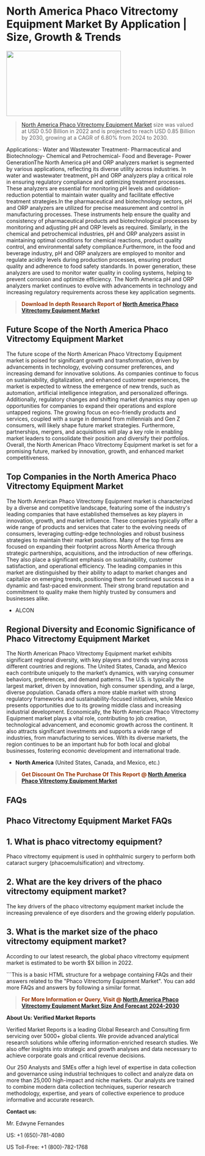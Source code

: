 <p><h1>North America Phaco Vitrectomy Equipment Market By Application | Size, Growth & Trends</h1><p><img class="aligncenter size-medium wp-image-105565" src="https://ffe5etoiles.com/wp-content/uploads/2025/01/MST7-300x171.png" alt="" width="300" height="171" /></p><blockquote><p><a href="https://www.verifiedmarketreports.com/download-sample/?rid=369198&utm_source=Github-NA&utm_medium=389" target="_blank">North America Phaco Vitrectomy Equipment Market</a> size was valued at USD 0.50 Billion in 2022 and is projected to reach USD 0.85 Billion by 2030, growing at a CAGR of 6.80% from 2024 to 2030.</p></blockquote>Applications:- Water and Wastewater Treatment- Pharmaceutical and Biotechnology- Chemical and Petrochemical- Food and Beverage- Power GenerationThe North America pH and ORP analyzers market is segmented by various applications, reflecting its diverse utility across industries. In water and wastewater treatment, pH and ORP analyzers play a critical role in ensuring regulatory compliance and optimizing treatment processes. These analyzers are essential for monitoring pH levels and oxidation-reduction potential to maintain water quality and facilitate effective treatment strategies.In the pharmaceutical and biotechnology sectors, pH and ORP analyzers are utilized for precise measurement and control in manufacturing processes. These instruments help ensure the quality and consistency of pharmaceutical products and biotechnological processes by monitoring and adjusting pH and ORP levels as required. Similarly, in the chemical and petrochemical industries, pH and ORP analyzers assist in maintaining optimal conditions for chemical reactions, product quality control, and environmental safety compliance.Furthermore, in the food and beverage industry, pH and ORP analyzers are employed to monitor and regulate acidity levels during production processes, ensuring product quality and adherence to food safety standards. In power generation, these analyzers are used to monitor water quality in cooling systems, helping to prevent corrosion and optimize efficiency. The North America pH and ORP analyzers market continues to evolve with advancements in technology and increasing regulatory requirements across these key application segments.</p><blockquote><p><span style="color: #993300;"><strong>Download In depth Research Report of <a href="https://www.verifiedmarketreports.com/download-sample/?rid=369198&utm_source=Github-NA&utm_medium=389">North America Phaco Vitrectomy Equipment Market</a></strong></span></p></blockquote><h2>Future Scope of the North America Phaco Vitrectomy Equipment Market</h2><p>The future scope of the North American Phaco Vitrectomy Equipment market is poised for significant growth and transformation, driven by advancements in technology, evolving consumer preferences, and increasing demand for innovative solutions. As companies continue to focus on sustainability, digitalization, and enhanced customer experiences, the market is expected to witness the emergence of new trends, such as automation, artificial intelligence integration, and personalized offerings. Additionally, regulatory changes and shifting market dynamics may open up opportunities for companies to expand their operations and explore untapped regions. The growing focus on eco-friendly products and services, coupled with a surge in demand from millennials and Gen Z consumers, will likely shape future market strategies. Furthermore, partnerships, mergers, and acquisitions will play a key role in enabling market leaders to consolidate their position and diversify their portfolios. Overall, the North American Phaco Vitrectomy Equipment market is set for a promising future, marked by innovation, growth, and enhanced market competitiveness.</p><h2>Top Companies in the North America Phaco Vitrectomy Equipment Market</h2><p>The North American Phaco Vitrectomy Equipment market is characterized by a diverse and competitive landscape, featuring some of the industry's leading companies that have established themselves as key players in innovation, growth, and market influence. These companies typically offer a wide range of products and services that cater to the evolving needs of consumers, leveraging cutting-edge technologies and robust business strategies to maintain their market positions. Many of the top firms are focused on expanding their footprint across North America through strategic partnerships, acquisitions, and the introduction of new offerings. They also place a significant emphasis on sustainability, customer satisfaction, and operational efficiency. The leading companies in this market are distinguished by their ability to adapt to market changes and capitalize on emerging trends, positioning them for continued success in a dynamic and fast-paced environment. Their strong brand reputation and commitment to quality make them highly trusted by consumers and businesses alike.</p><p><ul><li>ALCON</li></ul></p><h2>Regional Diversity and Economic Significance of Phaco Vitrectomy Equipment Market</h2><p>The North American Phaco Vitrectomy Equipment market exhibits significant regional diversity, with key players and trends varying across different countries and regions. The United States, Canada, and Mexico each contribute uniquely to the market’s dynamics, with varying consumer behaviors, preferences, and demand patterns. The U.S. is typically the largest market, driven by innovation, high consumer spending, and a large, diverse population. Canada offers a more stable market with strong regulatory frameworks and sustainability-focused initiatives, while Mexico presents opportunities due to its growing middle class and increasing industrial development. Economically, the North American Phaco Vitrectomy Equipment market plays a vital role, contributing to job creation, technological advancement, and economic growth across the continent. It also attracts significant investments and supports a wide range of industries, from manufacturing to services. With its diverse markets, the region continues to be an important hub for both local and global businesses, fostering economic development and international trade.</p><ul> <li><strong>North America</strong> (United States, Canada, and Mexico, etc.)</li></ul><blockquote><p><span style="color: #993300;"><strong>Get Discount On The Purchase Of This Report @ <a href="https://www.verifiedmarketreports.com/ask-for-discount/?rid=369198&utm_source=Github-NA&utm_medium=389">North America Phaco Vitrectomy Equipment Market</a></strong></span></p></blockquote><h2>FAQs</h2><p> <h2>Phaco Vitrectomy Equipment Market FAQs</h1> <h2>1. What is phaco vitrectomy equipment?</div><div></h2> <p>Phaco vitrectomy equipment is used in ophthalmic surgery to perform both cataract surgery (phacoemulsification) and vitrectomy.</p> <h2>2. What are the key drivers of the phaco vitrectomy equipment market?</div><div></h2> <p>The key drivers of the phaco vitrectomy equipment market include the increasing prevalence of eye disorders and the growing elderly population.</p> <h2>3. What is the market size of the phaco vitrectomy equipment market?</div><div></h2> <p>According to our latest research, the global phaco vitrectomy equipment market is estimated to be worth $X billion in 2022.</p> <!-- Add more FAQs and answers here --> </body></html>```This is a basic HTML structure for a webpage containing FAQs and their answers related to the "Phaco Vitrectomy Equipment Market". You can add more FAQs and answers by following a similar format.</p><blockquote><p><span style="color: #993300;"><strong>For More Information or Query, Visit @ <a href="https://www.verifiedmarketreports.com/product/phaco-vitrectomy-equipment-market/">North America Phaco Vitrectomy Equipment Market Size And Forecast 2024-2030</a></strong></span></p></blockquote><p><strong>About Us: Verified Market Reports</strong></p><p>Verified Market Reports is a leading Global Research and Consulting firm servicing over 5000+ global clients. We provide advanced analytical research solutions while offering information-enriched research studies. We also offer insights into strategic and growth analyses and data necessary to achieve corporate goals and critical revenue decisions.</p><p>Our 250 Analysts and SMEs offer a high level of expertise in data collection and governance using industrial techniques to collect and analyze data on more than 25,000 high-impact and niche markets. Our analysts are trained to combine modern data collection techniques, superior research methodology, expertise, and years of collective experience to produce informative and accurate research.</p><p><strong>Contact us:</strong></p><p>Mr. Edwyne Fernandes</p><p>US: +1 (650)-781-4080</p><p>US Toll-Free: +1 (800)-782-1768</p>

